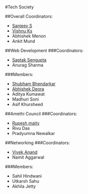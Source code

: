 #Tech Society

##Overall Coordinators:
* [Sanjeev S](https://github.com/ddemented)
* [Vishnu Ks](http://github.com/hackerkid)
* Abhishek Menon
* Ankit Mund

##Web Development
###Coordinators:
* [Saptak Sengupta](https://www.github.com/SaptakS)
* Anurag Sharma

###Members:
* [Shubham Bhendarkar](http://github.com/codebhendi)
* [Abhishek Deora](http://github.com/adeora7)
* Aditya Kumawat
* Madhuri Soni
* Asif Khursheed


##Amethi Council
###Coordinators:
* [Rupesh maity](https://www.github.com/deathsurgeon)
* Rivu Das
* Pradyumna Newalkar

##Networking
###Coordinators:
* [Vivek Anand](https://github.com/vivekanand1101)
* Namit Aggarwal

###Members:
* Sahil Hindwani
* Utkarsh Sahu
* Akhila Jetty
